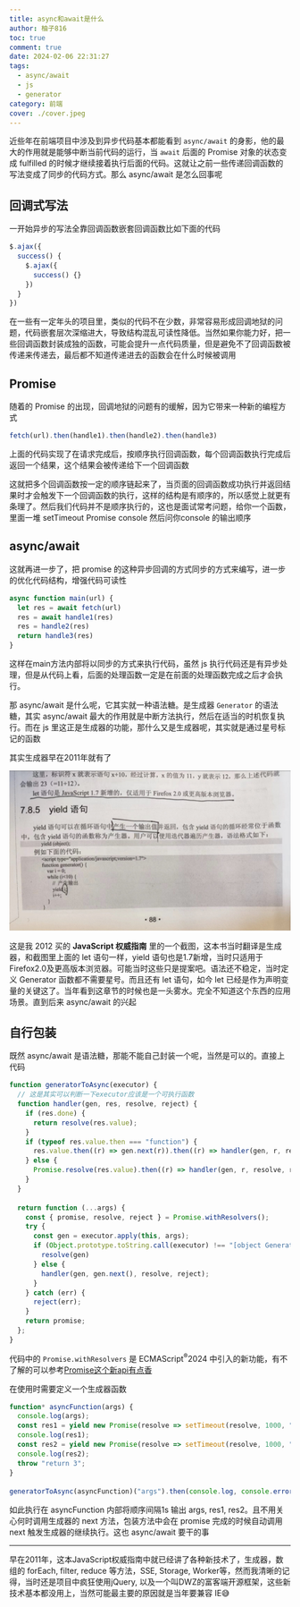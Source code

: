 ```yaml
---
title: async和await是什么
author: 柚子816
toc: true
comment: true
date: 2024-02-06 22:31:27
tags: 
  - async/await
  - js
  - generator
category: 前端
cover: ./cover.jpeg
---
```




近些年在前端项目中涉及到异步代码基本都能看到 `async/await` 的身影，他的最大的作用就是能够中断当前代码的运行，当 `await` 后面的 Promise 对象的状态变成 fulfilled 的时候才继续接着执行后面的代码。这就让之前一些传递回调函数的写法变成了同步的代码方式。那么 async/await 是怎么回事呢



## 回调式写法

一开始异步的写法全靠回调函数嵌套回调函数比如下面的代码

```js
$.ajax({
  success() {
    $.ajax({
      success() {}
    })
  }
})
```

在一些有一定年头的项目里，类似的代码不在少数，非常容易形成回调地狱的问题，代码嵌套层次深缩进大，导致结构混乱可读性降低。当然如果你能力好，把一些回调函数封装成独的函数，可能会提升一点代码质量，但是避免不了回调函数被传递来传递去，最后都不知道传递进去的函数会在什么时候被调用



## Promise

随着的 Promise 的出现，回调地狱的问题有的缓解，因为它带来一种新的编程方式

```javascript
fetch(url).then(handle1).then(handle2).then(handle3)
```

上面的代码实现了在请求完成后，按顺序执行回调函数，每个回调函数执行完成后返回一个结果，这个结果会被传递给下一个回调函数

这就把多个回调函数按一定的顺序链起来了，当页面的回调函数成功执行并返回结果时才会触发下一个回调函数的执行，这样的结构是有顺序的，所以感觉上就更有条理了。然后我们代码并不是顺序执行的，这也是面试常考问题，给你一个函数，里面一堆 setTimeout Promise console 然后问你console 的输出顺序



## async/await

这就再进一步了，把 promise 的这种异步回调的方式同步的方式来编写，进一步的优化代码结构，增强代码可读性

```javascript
async function main(url) {
  let res = await fetch(url)
  res = await handle1(res)
  res = handle2(res)
  return handle3(res)
}

```

这样在main方法内部将以同步的方式来执行代码，虽然 js 执行代码还是有异步处理，但是从代码上看，后面的处理函数一定是在前面的处理函数完成之后才会执行。



那 async/await 是什么呢，它其实就一种语法糖。是生成器 `Generator` 的语法糖，其实 async/await 最大的作用就是中断方法执行，然后在适当的时机恢复执行。而在 js 里这正是生成器的功能，那什么又是生成器呢，其实就是通过星号标记的函数

其实生成器早在2011年就有了

![](./generator.jpeg)



这是我 2012 买的 **JavaScript 权威指南** 里的一个截图，这本书当时翻译是生成器，和截图里上面的 let 语句一样，yield 语句也是1.7新增，当时只适用于Firefox2.0及更高版本浏览器。可能当时这些只是提案吧。语法还不稳定，当时定义 Generator 函数都不需要星号。而且还有 let 语句，如今 let 已经是作为声明变量的关键这了。当年看到这章节的时候也是一头雾水。完全不知道这个东西的应用场景。直到后来 async/await 的兴起



## 自行包装

既然 async/await 是语法糖，那能不能自己封装一个呢，当然是可以的。直接上代码

```javascript
function generatorToAsync(executor) {
  // 这是其实可以判断一下executor应该是一个可执行函数
  function handler(gen, res, resolve, reject) {
    if (res.done) {
      return resolve(res.value);
    }
    if (typeof res.value.then === "function") {
      res.value.then((r) => gen.next(r)).then((r) => handler(gen, r, resolve, reject), reject);
    } else {
      Promise.resolve(res.value).then((r) => handler(gen, r, resolve, reject));
    }
  }

  return function (...args) {
    const { promise, resolve, reject } = Promise.withResolvers();
    try {
      const gen = executor.apply(this, args);
      if (Object.prototype.toString.call(executor) !== "[object Generator]") {
        resolve(gen)
      } else {
        handler(gen, gen.next(), resolve, reject);
      }
    } catch (err) {
      reject(err);
    }
    return promise;
  };
}
```

代码中的 `Promise.withResolvers` 是 ECMAScript<sup>®</sup>2024 中引入的新功能，有不了解的可以参考[Promise这个新api有点香](https://juejin.cn/post/7310038698338844735) 

在使用时需要定义一个生成器函数



```javascript
function* asyncFunction(args) {
  console.log(args);
  const res1 = yield new Promise(resolve => setTimeout(resolve, 1000, "yield1"));
  console.log(res1);
  const res2 = yield new Promise(resolve => setTimeout(resolve, 1000, "yield2"));
  console.log(res2);
  throw "return 3";
}

generatorToAsync(asyncFunction)("args").then(console.log, console.error);

```

如此执行在 asyncFunction 内部将顺序间隔1s 输出 args, res1, res2。且不用关心何时调用生成器的 next 方法，包装方法中会在 promise 完成的时候自动调用next 触发生成器的继续执行。这也 async/await 要干的事



-----



早在2011年，这本JavaScript权威指南中就已经讲了各种新技术了，生成器，数组的 forEach, filter, reduce 等方法，SSE,  Storage, Worker等，然而我清晰的记得，当时还是项目中疯狂使用jQuery, 以及一个叫DWZ的富客端开源框架，这些新技术基本都没用上，当然可能最主要的原因就是当年要兼容 IE😅
